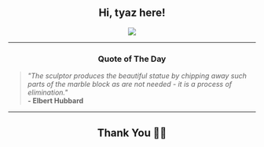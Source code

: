 <h2 align="center"> Hi, tyaz here!</h2>

<p align="center">
<a href="https://github.com/tyazx" alt="github streak"><img src="https://dvst-streak.herokuapp.com/?user=tyazx&theme=tokyonight&fire=DD472C"></a>
</p>

<hr>
<h3 align="center">Quote of The Day</h3>
<p align="center">
<blockquote>
<i>"The sculptor produces the beautiful statue by chipping away such parts of the marble block as are not needed - it is a process of elimination."</i>
<br>
<b>- Elbert Hubbard</b>
</blockquote>
</p>


<hr>
<h2 align="center">Thank You 🙏🏼</h2>
